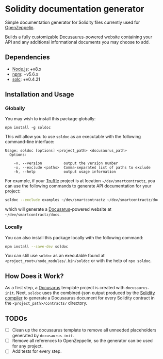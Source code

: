 # Solidity documentation generator

Simple documentation generator for Solidity files currently used for [OpenZeppelin](https://github.com/OpenZeppelin/zeppelin-solidity).

Builds a fully customizable [Docusaurus](https://docusaurus.io/)-powered website containing your API and any additional informational documents you may choose to add.

## Dependencies

* [Node.js](https://nodejs.org/en/): +v8.x
* [npm](https://nodejs.org/en/): +v5.6.x
* [solc](https://github.com/ethereum/solidity): +v0.4.21

## Installation and Usage

### Globally

You may wish to install this package globally:

```
npm install -g soldoc
```

This will allow you to use `soldoc` as an executable with the following command-line interface:

```
Usage: soldoc [options] <project_path> <docusaurus_path>
  Options:

    -v, --version          output the version number
    -x, --exclude <paths>  Comma-separated list of paths to exclude
    -h, --help             output usage information
```

For example, if your [Truffle](http://truffleframework.com/) project is at location `~/dev/smartcontractz`, you can use the following commands to generate API documentation for your project:

```sh
soldoc --exclude examples ~/dev/smartcontractz ~/dev/smartcontractz/docs
```

which will generate a [Docusarus](https://docusaurus.io/)-powered website at `~/dev/smartcontractz/docs`.

### Locally

You can also install this package locally with the following command:

```sh
npm install --save-dev soldoc
```

You can still use `soldoc` as an executable found at `<project_root>/node_modules/.bin/soldoc` or with the help of `npx soldoc`.

## How Does it Work?

As a first step, a [Docusarus](https://docusaurus.io/) template project is created with `docusaurus-init`. Next, `soldoc` uses the combined-json output produced by the [Solidity compiler](https://github.com/ethereum/solidity) to generate a Docusaurus document for every Solidity contract in the `<project_path>/contracts/` directory.

## TODOs

- [ ] Clean up the docusaurus template to remove all unneeded placeholders generated by `docusaurus-init`.
- [ ] Remove all references to OpenZeppelin, so the generator can be used for any project.
- [ ] Add tests for every step.
